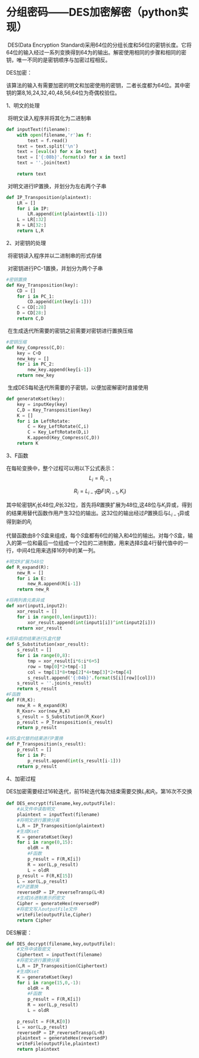 # 分组密码——DES加密解密（python实现）

​	DES(Data Encryption Standard)采用64位的分组长度和56位的密钥长度。它将64位的输入经过一系列变换得到64为的输出。解密使用相同的步骤和相同的密钥，唯一不同的是密钥顺序与加密过程相反。

DES加密：

​	该算法的输入有需要加密的明文和加密使用的密钥，二者长度都为64位。其中密钥的第8,16,24,32,40,48,56,64位为奇偶校验位。

1、明文的处理

​	将明文读入程序并将其化为二进制串

```python
def inputText(filename):
    with open(filename,'r')as f:
        text = f.read()
    text = text.split('\n')
    text = [eval(x) for x in text]
    text = ['{:08b}'.format(x) for x in text]
    text = ''.join(text)
    
    return text
```

​	对明文进行IP置换，并划分为左右两个子串

```python
def IP_Transposition(plaintext):
    LR = []
    for i in IP:
        LR.append(int(plaintext[i-1]))
    L = LR[:32]
    R = LR[32:]
    return L,R
```

2、对密钥的处理

​	将密钥读入程序并以二进制串的形式存储

​	对密钥进行PC-1置换，并划分为两个子串

```python
#密钥置换
def Key_Transposition(key):
    CD = []
    for i in PC_1:
        CD.append(int(key[i-1]))
    C = CD[:28]
    D = CD[28:]
    return C,D
```

​	在生成迭代所需要的密钥之前需要对密钥进行置换压缩

```python
#密钥压缩
def Key_Compress(C,D):
    key = C+D
    new_key = []
    for i in PC_2:
        new_key.append(key[i-1])
    return new_key
```

​	生成DES每轮迭代所需要的子密钥，以便加密解密时直接使用

```python
def generateKset(key):
    key = inputKey(key)
    C,D = Key_Transposition(key)
    K = []
    for i in LeftRotate:
        C = Key_LeftRotate(C,i)
        C = Key_LeftRotate(D,i)
        K.append(Key_Compress(C,D))
    return K
```

3、F函数

在每轮变换中，整个过程可以用以下公式表示：
$$
L_i = R_{i-1}
$$

$$
R_i = L_{i-1}\bigoplus F(R_{i-1},K_i)
$$

其中轮密钥$K_i$长48位,$R$长32位，首先将$R$置换扩展为48位,这48位与$K_i$异或，得到的结果用替代函数作用产生32位的输出。这32位的输出经过$P$置换后与$L_{i-1}$异或得到新的$R_i$

代替函数由8个$S$盒来组成，每个$S$盒都有6位的输入和4位的输出。对每个$S$盒，输入的第一位和最后一位组成一个2位的二进制数，用来选择$S$盒4行替代值中的一行，中间4位用来选择16列中的某一列。
```python
#明文R扩展为48位
def R_expand(R):
    new_R = []
    for i in E:
        new_R.append(R[i-1])
    return new_R

#将两列表元素异或
def xor(input1,input2):
    xor_result = []
    for i in range(0,len(input1)):
        xor_result.append(int(input1[i])^int(input2[i]))
    return xor_result

#将异或的结果进行S盒代替
def S_Substitution(xor_result):
    s_result = []
    for i in range(0,8):
        tmp = xor_result[i*6:i*6+5]
        row = tmp[0]*2+tmp[-1]
        col = tmp[1]*8+tmp[2]*4+tmp[3]*2+tmp[4]
        s_result.append('{:04b}'.format(S[i][row][col]))
    s_result = ''.join(s_result)
    return s_result
#F函数
def F(R,K):
    new_R = R_expand(R)
    R_Kxor= xor(new_R,K)
    s_result = S_Substitution(R_Kxor)
    p_result = P_Transposition(s_result)
    return p_result

#将S盒代替的结果进行P置换
def P_Transposition(s_result):
    p_result = []
    for i in P:
        p_result.append(int(s_result[i-1]))
    return p_result
```
4、加密过程

DES加密需要经过$16$轮迭代，前$15$轮迭代每次结束需要交换$L_i$和$R_i$，第16次不交换
```python
def DES_encrypt(filename,key,outputFile):
    #从文件中读取明文
    plaintext = inputText(filename)
    #将明文进行置换分离
    L,R = IP_Transposition(plaintext)
    #生成Kset
    K = generateKset(key)
    for i in range(0,15):
        oldR = R
        #F函数
        p_result = F(R,K[i])
        R = xor(L,p_result)
        L = oldR
    p_result = F(R,K[15])
    L = xor(L,p_result)
    #IP逆置换
    reversedP = IP_reverseTransp(L+R)
    #生成16进制表示的密文
    Cipher = generateHex(reversedP)
    #将密文写入outputFile文件
    writeFile(outputFile,Cipher)
    return Cipher
```

DES解密：

```python
def DES_decrypt(filename,key,outputFile):
    #文件中读取密文
    Ciphertext = inputText(filename)
    #将密文进行置换分离
    L,R = IP_Transposition(Ciphertext)
    #生成Kset
    K = generateKset(key)
    for i in range(15,0,-1):
        oldR = R
        #F函数
        p_result = F(R,K[i])
        R = xor(L,p_result)
        L = oldR
    
    p_result = F(R,K[0])
    L = xor(L,p_result)
    reversedP = IP_reverseTransp(L+R)
    plaintext = generateHex(reversedP)
    writeFile(outputFile,plaintext)
    return plaintext
```